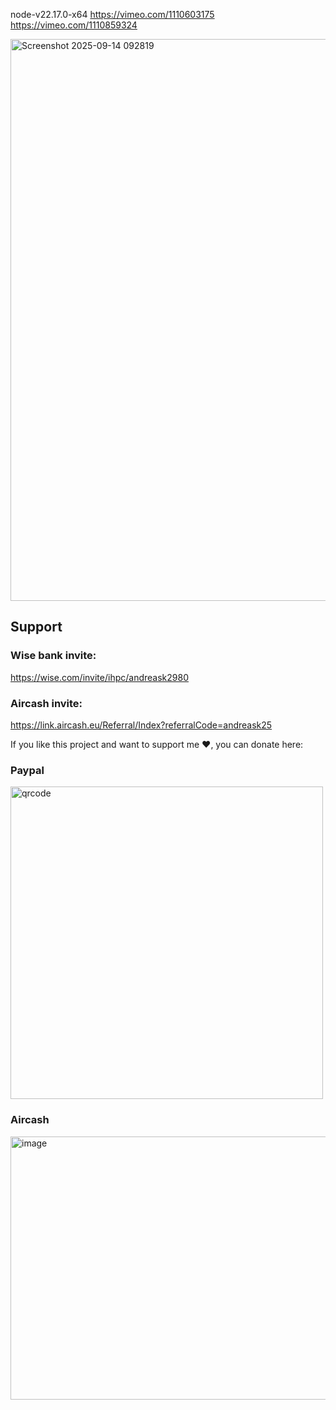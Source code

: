 node-v22.17.0-x64
https://vimeo.com/1110603175
https://vimeo.com/1110859324

<img width="1439" height="899" alt="Screenshot 2025-09-14 092819" src="https://github.com/user-attachments/assets/f65f727d-8972-4056-a320-962cce2b7fe0" />

## Support

### Wise bank invite:
https://wise.com/invite/ihpc/andreask2980

### Aircash invite:
https://link.aircash.eu/Referral/Index?referralCode=andreask25



If you like this project and want to support me ❤️, you can donate here:
### Paypal
<img width="500" height="500" alt="qrcode" src="https://github.com/user-attachments/assets/c83c33f3-2422-4114-ac0c-99a73357f9be" />

### Aircash
<img width="510" height="421" alt="image" src="https://github.com/user-attachments/assets/6e3b7168-c196-428f-9816-d612e0d63ee2" />

